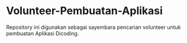 # Volunteer-Pembuatan-Aplikasi
Repository ini digunakan sebagai sayembara pencarian volunteer untuk pembuatan Aplikasi Dicoding.
